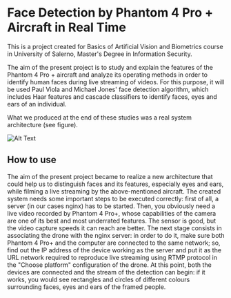 # Face Detection by Phantom 4 Pro + Aircraft in Real Time

This is a project created for Basics of Artificial Vision and Biometrics course in University of Salerno, Master's Degree in Information 
Security.

The aim of the present project is to study and explain the features of the Phantom 4 Pro + aircraft and analyze its operating methods in 
order to identify human faces during live streaming of videos. For this purpose, it will be used Paul Viola and Michael Jones' face 
detection algorithm, which includes Haar features and cascade classifiers to identify faces, eyes and ears of an individual.

What we produced at the end of these studies was a real system architecture (see figure).

![Alt Text](http://thenewrevival.altervista.org/images/architettura.png)

## How to use

The aim of the present project became to realize a new architecture that could help us to distinguish faces and its features, especially eyes and ears, while
filming a live streaming by the above-mentioned aircraft.
The created system needs some important steps to be executed correctly: first of all, a server (in our cases nginx) has to be started. Then, you obviously
need a live video recorded by Phantom 4 Pro+, whose capabilities of the camera are one of its best and most underrated features. The sensor is good, but the
video capture speeds it can reach are better. The next stage consists in associating the drone with the nginx server: in order to do it, make sure both Phantom 4 Pro+ and the computer are connected to the same network; so, find out the IP address of the device working as the server and put it
as the URL network required to reproduce live streaming using RTMP protocol in the "Choose platform" configuration of the drone. At this point, both the devices are connected and the stream of the detection can begin: if it works, you
would see rectangles and circles of different colours surrounding faces, eyes and ears of the framed people.


